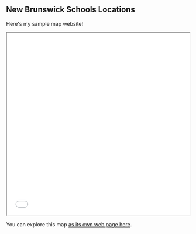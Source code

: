 ## New Brunswick Schools Locations

Here's my sample map website!

<iframe src="schools_nb.html" height="500" width="500"></iframe>

You can explore this map [as its own web page here](school_nb.html).
